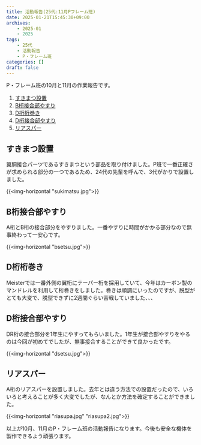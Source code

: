 ```yaml
---
title: 活動報告(25代:11月Pフレーム班)
date: 2025-01-21T15:45:30+09:00
archives:
    - 2025-01
    - 2025
tags:
    - 25代
    - 活動報告
    - P・フレーム班
categories: []
draft: false
---
```


P・フレーム班の10月と11月の作業報告です。

1. [すきまつ設置](#すきまつ設置)
2. [B桁接合部やすり](#b桁接合部やすり)
3. [D桁桁巻き](#d桁桁巻き)
4. [D桁接合部やすり](#d桁接合部やすり)
5. [リアスパー](#リアスパー)

## すきまつ設置

翼胴接合パーツであるすきまつという部品を取り付けました。P班で一番正確さが求められる部分の一つであるため、24代の先輩を呼んで、3代がかりで設置しました。

{{<img-horizontal "sukimatsu.jpg">}}

## B桁接合部やすり

A桁とB桁の接合部分をやすりました。一番やすりに時間がかかる部分なので無事終わって一安心です。

{{<img-horizontal "bsetsu.jpg">}}

## D桁桁巻き

Meisterでは一番外側の翼桁にテーパー桁を採用していて、今年はカーボン製のマンドレルを利用して桁巻きをしました。巻きは順調にいったのですが、脱型がとても大変で、脱型できずに2週間ぐらい苦戦していました、、、

## D桁接合部やすり

DR桁の接合部分を1年生にやすってもらいました。1年生が接合部やすりをやるのは今回が初めてでしたが、無事接合することができて良かったです。

{{<img-horizontal "dsetsu.jpg">}}

## リアスパー

A桁のリアスパーを設置しました。去年とは違う方法での設置だったので、いろいろと考えることが多く大変でしたが、なんとか方法を確定することができました。

{{<img-horizontal "riasupa.jpg" "riasupa2.jpg">}}

以上が10月、11月のP・フレーム班の活動報告になります。今後も安全な機体を製作できるよう頑張ります。
